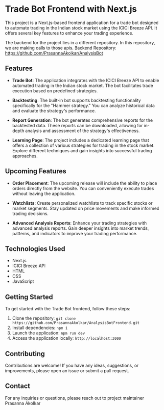 # Trade Bot Frontend with Next.js

<!-- ![Project Logo](/path/to/logo.png) -->

This project is a Next.js-based frontend application for a trade bot designed to automate trading in the Indian stock market using the ICICI Breeze API. It offers several key features to enhance your trading experience.

The backend for the project lies in a different repository. In this repository, we are making calls to those apis.
Backend Repository: https://github.com/PrasannaAkolkar/AnalysisBot 

## Features

- **Trade Bot**: The application integrates with the ICICI Breeze API to enable automated trading in the Indian stock market. The bot facilitates trade execution based on predefined strategies.

- **Backtesting**: The built-in bot supports backtesting functionality specifically for the "Hammer strategy." You can analyze historical data and evaluate the strategy's performance.

- **Report Generation**: The bot generates comprehensive reports for the backtested data. These reports can be downloaded, allowing for in-depth analysis and assessment of the strategy's effectiveness.

- **Learning Page**: The project includes a dedicated learning page that offers a collection of various strategies for trading in the stock market. Explore different techniques and gain insights into successful trading approaches.

## Upcoming Features

- **Order Placement**: The upcoming release will include the ability to place orders directly from the website. You can conveniently execute trades without leaving the application.

- **Watchlists**: Create personalized watchlists to track specific stocks or market segments. Stay updated on price movements and make informed trading decisions.

- **Advanced Analysis Reports**: Enhance your trading strategies with advanced analysis reports. Gain deeper insights into market trends, patterns, and indicators to improve your trading performance.

## Technologies Used

- Next.js
- ICICI Breeze API
- HTML
- CSS
- JavaScript

## Getting Started

To get started with the Trade Bot frontend, follow these steps:

1. Clone the repository: `git clone https://github.com/PrasannaAkolkar/AnalysisBotFrontend.git`
2. Install dependencies: `npm i`
3. Launch the application: `npm run dev`
4. Access the application locally: `http://localhost:3000`

## Contributing

Contributions are welcome! If you have any ideas, suggestions, or improvements, please open an issue or submit a pull request.

## Contact

For any inquiries or questions, please reach out to project maintainer Prasanna Akolkar
